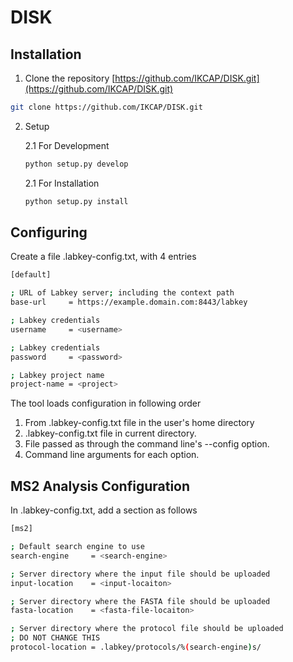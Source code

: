 # DISK

## Installation

1. Clone the repository [https://github.com/IKCAP/DISK.git](https://github.com/IKCAP/DISK.git)

```bash
git clone https://github.com/IKCAP/DISK.git
```

2. Setup

    2.1 For Development

    ```bash
    python setup.py develop
    ```

    2.1 For Installation
    ```bash
    python setup.py install
    ```

## Configuring

Create a file .labkey-config.txt, with 4 entries
```bash
[default]

; URL of Labkey server; including the context path
base-url     = https://example.domain.com:8443/labkey

; Labkey credentials
username     = <username>

; Labkey credentials
password     = <password>

; Labkey project name
project-name = <project>
```

The tool loads configuration in following order

1. From .labkey-config.txt file in the user's home directory
2. .labkey-config.txt file in current directory.
3. File passed as through the command line's --config option.
4. Command line arguments for each option.


## MS2 Analysis Configuration

In .labkey-config.txt, add a section as follows
```bash
[ms2]

; Default search engine to use
search-engine     = <search-engine>

; Server directory where the input file should be uploaded
input-location    = <input-locaiton>

; Server directory where the FASTA file should be uploaded
fasta-location    = <fasta-file-locaiton>

; Server directory where the protocol file should be uploaded
; DO NOT CHANGE THIS
protocol-location = .labkey/protocols/%(search-engine)s/
```

